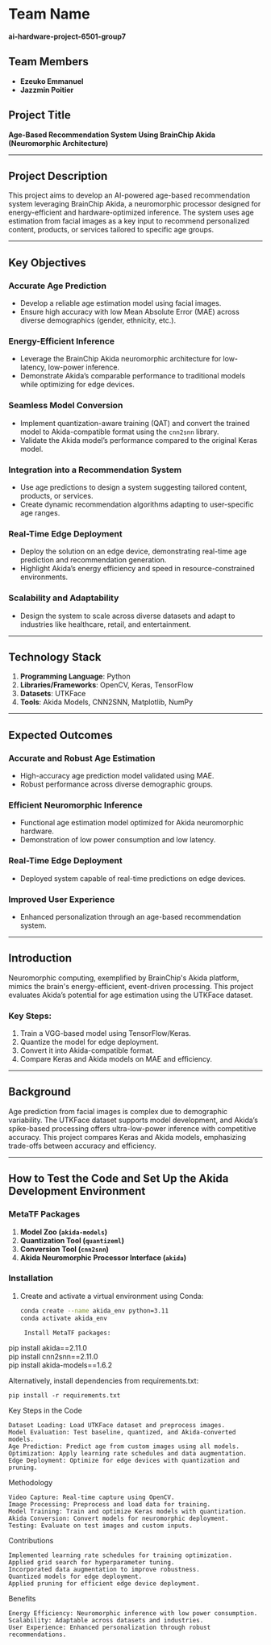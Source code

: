 
# Team Name  
**ai-hardware-project-6501-group7**

## Team Members  
- **Ezeuko Emmanuel**  
- **Jazzmin Poitier**

## Project Title  
**Age-Based Recommendation System Using BrainChip Akida (Neuromorphic Architecture)**

---

## Project Description  
This project aims to develop an AI-powered age-based recommendation system leveraging BrainChip Akida, a neuromorphic processor designed for energy-efficient and hardware-optimized inference. The system uses age estimation from facial images as a key input to recommend personalized content, products, or services tailored to specific age groups.

---

## Key Objectives  

### Accurate Age Prediction  
- Develop a reliable age estimation model using facial images.  
- Ensure high accuracy with low Mean Absolute Error (MAE) across diverse demographics (gender, ethnicity, etc.).

### Energy-Efficient Inference  
- Leverage the BrainChip Akida neuromorphic architecture for low-latency, low-power inference.  
- Demonstrate Akida’s comparable performance to traditional models while optimizing for edge devices.

### Seamless Model Conversion  
- Implement quantization-aware training (QAT) and convert the trained model to Akida-compatible format using the `cnn2snn` library.  
- Validate the Akida model’s performance compared to the original Keras model.

### Integration into a Recommendation System  
- Use age predictions to design a system suggesting tailored content, products, or services.  
- Create dynamic recommendation algorithms adapting to user-specific age ranges.

### Real-Time Edge Deployment  
- Deploy the solution on an edge device, demonstrating real-time age prediction and recommendation generation.  
- Highlight Akida’s energy efficiency and speed in resource-constrained environments.

### Scalability and Adaptability  
- Design the system to scale across diverse datasets and adapt to industries like healthcare, retail, and entertainment.  

---

## Technology Stack  
1. **Programming Language**: Python  
2. **Libraries/Frameworks**: OpenCV, Keras, TensorFlow  
3. **Datasets**: UTKFace  
4. **Tools**: Akida Models, CNN2SNN, Matplotlib, NumPy  

---

## Expected Outcomes  

### Accurate and Robust Age Estimation  
- High-accuracy age prediction model validated using MAE.  
- Robust performance across diverse demographic groups.  

### Efficient Neuromorphic Inference  
- Functional age estimation model optimized for Akida neuromorphic hardware.  
- Demonstration of low power consumption and low latency.

### Real-Time Edge Deployment  
- Deployed system capable of real-time predictions on edge devices.  

### Improved User Experience  
- Enhanced personalization through an age-based recommendation system.  

---

## Introduction  
Neuromorphic computing, exemplified by BrainChip's Akida platform, mimics the brain's energy-efficient, event-driven processing. This project evaluates Akida’s potential for age estimation using the UTKFace dataset.  

### Key Steps:  
1. Train a VGG-based model using TensorFlow/Keras.  
2. Quantize the model for edge deployment.  
3. Convert it into Akida-compatible format.  
4. Compare Keras and Akida models on MAE and efficiency.  

---

## Background  
Age prediction from facial images is complex due to demographic variability. The UTKFace dataset supports model development, and Akida’s spike-based processing offers ultra-low-power inference with competitive accuracy. This project compares Keras and Akida models, emphasizing trade-offs between accuracy and efficiency.

---

## How to Test the Code and Set Up the Akida Development Environment  

### MetaTF Packages  
1. **Model Zoo (`akida-models`)**  
2. **Quantization Tool (`quantizeml`)**  
3. **Conversion Tool (`cnn2snn`)**  
4. **Akida Neuromorphic Processor Interface (`akida`)**  

### Installation  

1. Create and activate a virtual environment using Conda:  
   ```bash
   conda create --name akida_env python=3.11  
   conda activate akida_env  

    Install MetaTF packages:

pip install akida==2.11.0  
pip install cnn2snn==2.11.0  
pip install akida-models==1.6.2  

Alternatively, install dependencies from requirements.txt:

    pip install -r requirements.txt  

Key Steps in the Code

    Dataset Loading: Load UTKFace dataset and preprocess images.
    Model Evaluation: Test baseline, quantized, and Akida-converted models.
    Age Prediction: Predict age from custom images using all models.
    Optimization: Apply learning rate schedules and data augmentation.
    Edge Deployment: Optimize for edge devices with quantization and pruning.

Methodology

    Video Capture: Real-time capture using OpenCV.
    Image Processing: Preprocess and load data for training.
    Model Training: Train and optimize Keras models with quantization.
    Akida Conversion: Convert models for neuromorphic deployment.
    Testing: Evaluate on test images and custom inputs.

Contributions

    Implemented learning rate schedules for training optimization.
    Applied grid search for hyperparameter tuning.
    Incorporated data augmentation to improve robustness.
    Quantized models for edge deployment.
    Applied pruning for efficient edge device deployment.

Benefits

    Energy Efficiency: Neuromorphic inference with low power consumption.
    Scalability: Adaptable across datasets and industries.
    User Experience: Enhanced personalization through robust recommendations.
